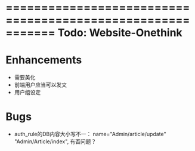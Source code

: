 ===========================================================
Todo: Website-Onethink
===========================================================

# Enhancements
* 需要美化
* 前端用户应当可以发文
* 用户组设定

# Bugs
* auth_rule的DB内容大小写不一：
    name="Admin/article/update" "Admin/Article/index", 有否问题？
